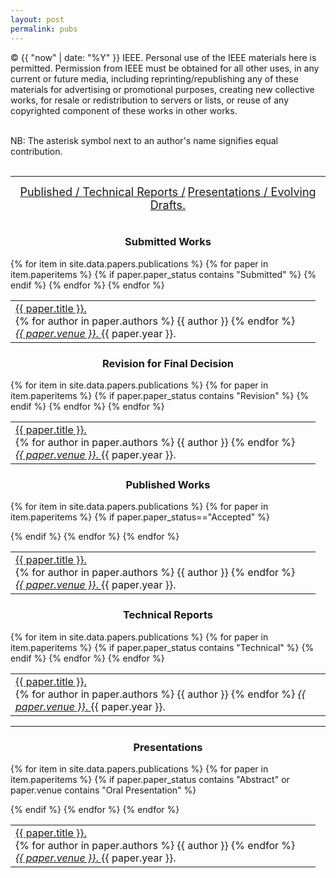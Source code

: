 ```yaml
---
layout: post
permalink: pubs
---
```


<!-- > Intent upon giving as much as I have gotten, here are my contributions, given freely and cheerfully. -->



© {{ "now" | date: "%Y" }} IEEE.  Personal use of the IEEE materials here is permitted.  Permission from IEEE must be obtained for all other uses, in any current or future media, including reprinting/republishing any of these materials for advertising or promotional purposes, creating new collective works, for resale or redistribution to servers or lists, or reuse of any copyrighted component of these works in other works. <br><br>


NB: The asterisk symbol next to an author's name signifies equal contribution.<br><br>


<table class="table table-hover" >

<hr>

<center>
<!-- <a href="#submits"><font size="4">Submitted / </font></a>
<a href="#revs"><font size="4">Under Revision / </font></a> -->
<a href="#pubs"><font size="4"> Published / </font></a>
<a href="#reps"><font size="4">Technical Reports /</font></a>
<a href="#abstracts"><font size="4">Presentations / </font></a>
<a href="#unpubs"><font size="4">Evolving Drafts. </font></a>
</center>


<!-- <a name="unpubs"></a>
<table  class="table table-hover" >
  	<center><h3><b><a href="https://en.wikipedia.org/wiki/Working_paper">Evolving Drafts</a></b></h3></center>
{% for item in site.data.papers.publications %}
  	{% for paper in item.paperitems %}
	          	{% if paper.paper_status contains "Manuscript" %}
		        	<tr>
		          		<td width="95%" align="left"><a href="{{ paper.location }}" 	target="blank">{{  paper.title  }}.</a><br>
		          			{% for author in paper.authors %}
		          				{{ author  }}
		          			{% endfor %}
			      		</td>
		      		</tr>
		      	{% endif %}
	    	{% endfor %}
	  	{% endfor %}
</table> -->

<a name="submits"></a>
<table  class="table table-hover" >
<center><h3><b>Submitted Works</b></h3></center>
		{% for item in site.data.papers.publications %}
	    	{% for paper in item.paperitems %}
          	{% if paper.paper_status contains "Submitted" %}
		        	<tr>
		          		<td width="95%" align="left"><a href="{{ paper.location }}" 	target="blank">{{  paper.title  }}.</a><br>
		          			{% for author in paper.authors %}
		          				{{ author  }}
		          			{% endfor %}<br>
		      				<a href="{{ paper.venue_web }}" target="blank"><i>{{ paper.venue }}</i>.  </a> {{ paper.year }}.<br>
			      		</td>
		      		</tr>
	      	{% endif %}
    	{% endfor %}
  	{% endfor %}
</table>


<a name="revs"></a>
<table  class="table table-hover" >
<center><h3><b>Revision for Final Decision</b></h3></center>
		{% for item in site.data.papers.publications %}
	    	{% for paper in item.paperitems %}
          	{% if paper.paper_status contains "Revision" %}
		        	<tr>
		          		<td width="95%" align="left"><a href="{{ paper.location }}" 	target="blank">{{  paper.title  }}.</a><br>
		          			{% for author in paper.authors %}
		          				{{ author  }}
		          			{% endfor %}<br>
		      				<a href="{{ paper.venue_web }}" target="blank"><i>{{ paper.venue }}</i>.  </a> {{ paper.year }}.<br>
			      		</td>
		      		</tr>
	      	{% endif %}
    	{% endfor %}
  	{% endfor %}
</table>

<a name="pubs"></a>
<table  class="table table-hover" >
<center><h3><b>Published Works</b></h3></center>

{% for item in site.data.papers.publications %}
	{% for paper in item.paperitems %}
      	{% if paper.paper_status=="Accepted" %}
        	<tr>
          		<td width="95%" align="left"><a href="{{ paper.location }}" 	target="blank">{{  paper.title  }}.</a><br>
          			{% for author in paper.authors %}
          				{{ author  }}
          			{% endfor %}<br>
      				<a href="{{ paper.venue_web }}" target="blank"><i>{{ paper.venue }}</i>.  </a> {{ paper.year }}.<br>
	      		</td>
      		</tr>
      	{% endif %}
	{% endfor %}
	{% endfor %} 	
</table>

<a name="reps"></a>
<table  class="table table-hover" >
  	<center><h3><b>Technical Reports</b></h3></center>
		{% for item in site.data.papers.publications %}
	    	{% for paper in item.paperitems %}
	          	{% if paper.paper_status contains "Technical" %}
		        	<tr>
		          		<td width="95%" align="left"><a href="{{ paper.location }}" 	target="blank">{{  paper.title  }}.</a><br>
		          			{% for author in paper.authors %}
		          				{{ author  }}
		          			{% endfor %}
		      				<a href="{{ paper.venue_web }}" target="blank"><i>{{ paper.venue }}</i>.  </a> {{ paper.year }}.
			      		</td>
		      		</tr>
		      	{% endif %}
	    	{% endfor %}
	  	{% endfor %}
</table>

<hr>
<a name="abstracts"></a>
<table  class="table table-hover" >
<center><h3><b>Presentations</b></h3></center>

{% for item in site.data.papers.publications %}
	{% for paper in item.paperitems %}
      	{% if paper.paper_status contains "Abstract"  or paper.venue contains "Oral Presentation" %}
        	<tr>
          		<td width="95%" align="left"><a href="{{ paper.location }}" 	target="blank">{{  paper.title  }}.</a><br>
          			{% for author in paper.authors %}
          				{{ author  }}
          			{% endfor %}<br>
      				<a href="{{ paper.venue_web }}" target="blank"><i>{{ paper.venue }}</i>.  </a> {{ paper.year }}.<br>
	      		</td>
      		</tr>
      	{% endif %}
	{% endfor %}
	{% endfor %} 	
</table>
